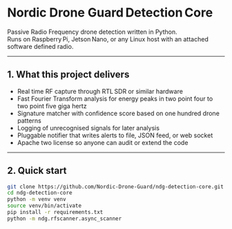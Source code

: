 # Nordic Drone Guard Detection Core

Passive Radio Frequency drone detection written in Python.  
Runs on Raspberry Pi, Jetson Nano, or any Linux host with an attached software defined radio.

***

## 1. What this project delivers

* Real time RF capture through RTL SDR or similar hardware  
* Fast Fourier Transform analysis for energy peaks in two point four to two point five giga hertz  
* Signature matcher with confidence score based on one hundred drone patterns  
* Logging of unrecognised signals for later analysis  
* Pluggable notifier that writes alerts to file, JSON feed, or web socket  
* Apache two license so anyone can audit or extend the code

***

## 2. Quick start

```bash
git clone https://github.com/Nordic-Drone-Guard/ndg-detection-core.git
cd ndg-detection-core
python -m venv venv
source venv/bin/activate
pip install -r requirements.txt
python -m ndg.rfscanner.async_scanner
